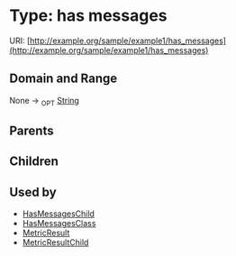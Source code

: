 
# Type: has messages




URI: [http://example.org/sample/example1/has_messages](http://example.org/sample/example1/has_messages)


## Domain and Range

None ->  <sub>OPT</sub> [String](types/String.md)

## Parents


## Children


## Used by

 * [HasMessagesChild](HasMessagesChild.md)
 * [HasMessagesClass](HasMessagesClass.md)
 * [MetricResult](MetricResult.md)
 * [MetricResultChild](MetricResultChild.md)
